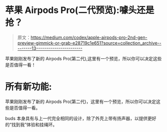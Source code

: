 # 苹果 Airpods Pro(二代预览):噱头还是抢？

> 原文：<https://medium.com/codex/apple-airpods-pro-2nd-gen-preview-gimmick-or-grab-e28719c1e651?source=collection_archive---------13----------------------->

苹果刚刚发布了新的 Airpods Pro(第二代),这里有一个预览，所以你可以决定这些是否值得一看！

# 所有新功能:

苹果刚刚发布了新的 Airpods Pro(第二代)，这里有一个预览，所以你可以决定这些是否值得一看。

buds 本身具有与上一代完全相同的设计，除了外壳上带有扬声器，以提供更好的“找到我”体验和挂绳环。